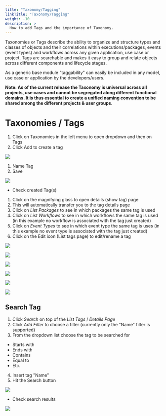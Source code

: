 ```yaml
---
title: "Taxonomy/Tagging"
linkTitle: "Taxonomy/Tagging"
weight: -10
description: >
  How to add Tags and the importance of Taxonomy.
---
```


Taxonomies or Tags describe the ability to organize and structure types and classes of objects and their correlations within executions/packages, events (event types) and workflows across any given application, use case or project. Tags are searchable and makes it easy to group and relate objects across different components and lifecycle stages.

As a generic base module "taggability" can easily be included in any model, use case or application by the developers/users.

**Note: As of the current release the Taxonomy is universal across all projects, use cases and cannot be segregated along different functional domains. It is thus essential to create a unified naming convention to be shared among the different projects & user groups.**

# Taxonomies / Tags

1. Click on Taxonomies in the left menu to open dropdown and then on Tags
2. Click Add to create a tag

![](/images/taxonomies_tags_add_roboto.png)

1. Name Tag
2. Save

![](/images/create_tag_save_roboto.png)

- Check created Tag(s)

1. Click on the magnifying glass to open details (show tag) page
2. This will automatically transfer you to the tag details page
3. Click on *List Packages* to see in which packages the same tag is used
4. Click on *List Workflows* to see in which workflows the same tag is used (in this example no workflow is associated with the tag just created)
5. Click on *Event Types* to see in which event type the same tag is uses (in this example no event type is associated with the tag just created)
6. Click on the Edit icon (List tags page) to edit/rename a tag

![](/images/tag_list_click_loupe_details_roboto.png)

![](/images/show_tag_details_roboto.png)

![](/images/list_tag_packages_roboto.png)

![](/images/list_workflows_tag_roboto.png)

![](/images/list_event_types_tag_roboto.png)

![](/images/list_tags_edit_roboto.png)

## Search Tag

1. Click *Search* on top of the *List Tags* / *Details Page*
2. Click *Add Filter* to choose a filter (currently only the "Name" filter is supported)
3. From the dropdown list choose the tag to be searched for

- Starts with
- Ends with
- Contains
- Equal to
- Etc.

4. Insert tag "Name"
5. Hit the Search button

![](/images/search_tag_filter_roboto.png)

- Check search results

![](/images/search_results_new.png)